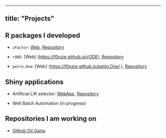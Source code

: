 
---
title: "Projects"
---


## R packages I developed
* `zFactor`: [Web](https://f0nzie.github.io/zFactor/), [Repository](https://github.com/f0nzie/zFactor)

* `rODE`: [Web] (https://f0nzie.github.io/rODE), [Repository](https://github.com/f0nzie/rODE)

* `petro.One`: [Web] (https://f0nzie.github.io/petro.One/.),  [Repository](https://github.com/f0nzie/petroOne)


## Shiny applications
* Artificial Lift selector: [WebApp](https://oil-gains-analytics.shinyapps.io/al_flex/), [Repository](https://github.com/f0nzie/artificial_lift_matrix)

* Well Batch Automation (in progress)


## Repositories I am working on
* [Github Oil Gains](https://github.com/f0nzie)

<br>




